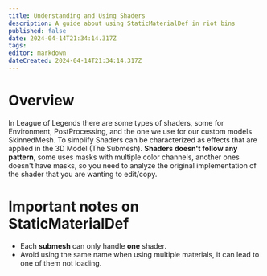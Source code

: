 ```yaml
---
title: Understanding and Using Shaders
description: A guide about using StaticMaterialDef in riot bins
published: false
date: 2024-04-14T21:34:14.317Z
tags: 
editor: markdown
dateCreated: 2024-04-14T21:34:14.317Z
---
```


# Overview
In League of Legends there are some types of shaders, some for Environment, PostProcessing, and the one we use for our custom models SkinnedMesh.
To simplify Shaders can be characterized as effects that are applied in the 3D Model (The Submesh).
**Shaders doesn't follow any pattern**, some uses masks with multiple color channels, another ones doesn't have masks, so you need to analyze the original implementation of the shader that you are wanting to edit/copy.

# Important notes on StaticMaterialDef
* Each **submesh** can only handle **one** shader.
* Avoid using the same name when using multiple materials, it can lead to one of them not loading.